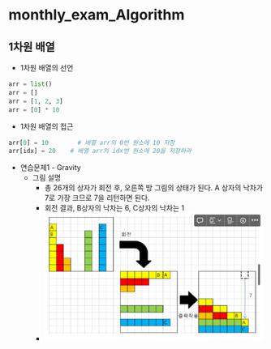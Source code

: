 # monthly_exam_Algorithm

## 1차원 배열

- 1차원 배열의 선언

```python
arr = list()
arr = []
arr = [1, 2, 3]
arr = [0] * 10
```

- 1차원 배열의 접근

```python
arr[0] = 10        # 배열 arr의 0번 원소에 10 저장
arr[idx] = 20    # 배열 arr의 idx번 원소에 20을 저장하라
```

- 연습문제1 - Gravity
  - 그림 설명
    - 총 26개의 상자가 회전 후, 오른쪽 방 그림의 상태가 된다. A 상자의 낙차가 7로 가장 크므로 7을 리턴하면 된다.
    - 회전 결과, B상자의 낙차는 6, C상자의 낙차는 1
    - ![image-20220819151451034](monthly_exam_Algorithm.assets/image-20220819151451034.png)


```python

```

